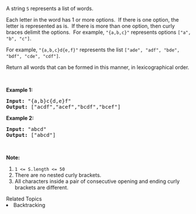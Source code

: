 <p>A string <code>S</code>&nbsp;represents a list of words.</p>

<p>Each letter in the word has 1 or more options.&nbsp; If there is one option, the letter is represented as is.&nbsp; If there is more than one option, then curly braces delimit the options.&nbsp; For example, <code>&quot;{a,b,c}&quot;</code> represents options <code>[&quot;a&quot;, &quot;b&quot;, &quot;c&quot;]</code>.</p>

<p>For example, <code>&quot;{a,b,c}d{e,f}&quot;</code> represents the list <code>[&quot;ade&quot;, &quot;adf&quot;, &quot;bde&quot;, &quot;bdf&quot;, &quot;cde&quot;, &quot;cdf&quot;]</code>.</p>

<p>Return all words that can be formed in this manner, in lexicographical order.</p>

<p>&nbsp;</p>

<p><strong>Example 1:</strong></p>

<pre>
<strong>Input: </strong><span id="example-input-1-1">&quot;{a,b}c{d,e}f&quot;</span>
<strong>Output: </strong><span id="example-output-1">[&quot;acdf&quot;,&quot;acef&quot;,&quot;bcdf&quot;,&quot;bcef&quot;]</span>
</pre>

<p><strong>Example 2:</strong></p>

<pre>
<strong>Input: </strong><span id="example-input-2-1">&quot;abcd&quot;</span>
<strong>Output: </strong><span id="example-output-2">[&quot;abcd&quot;]</span>
</pre>

<p>&nbsp;</p>

<p><strong>Note:</strong></p>

<ol>
	<li><code>1 &lt;= S.length &lt;= 50</code></li>
	<li>There are no&nbsp;nested curly brackets.</li>
	<li>All characters inside a pair of&nbsp;consecutive opening and ending curly brackets are different.</li>
</ol>
<div><div>Related Topics</div><div><li>Backtracking</li></div></div>